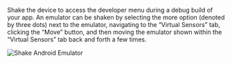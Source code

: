Shake the device to access the developer menu during a debug build of your app. An emulator can be shaken by selecting the more option (denoted by three dots) next to the emulator, navigating to the “Virtual Sensors” tab, clicking the “Move” button, and then moving the emulator shown within the “Virtual Sensors” tab back and forth a few times.

![Shake Android Emulator](~/images/debugging/shakeAndroidEmulator.gif)